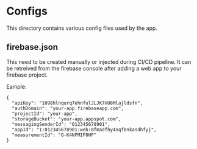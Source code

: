 # Configs

This directory contains various config files used by the app.

## firebase.json

This need to be created manually or injected during CI/CD pipeline. It can be retreived
from the firebase console after adding a web app to your firebase project.

Eample:

```
{
  "apiKey": "1098hlnqurq7ehnfulJLJK7HU8Mlajldsfn",
  "authDomain": "your-app.firebaseapp.com",
  "projectId": "your-app",
  "storageBucket": "your-app.appspot.com",
  "messagingSenderId": "012345678901",
  "appId": "1:012345678901:web:8fmadfhy4nqf8nkasdhfyj",
  "measurementId": "G-K4NFMIF8HF"
}
```
